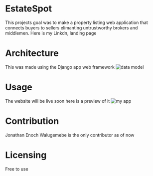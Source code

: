 # EstateSpot
This projects goal was to make a property listing web application that connects buyers to sellers elimanting untrustworthy brokers and middlemen. Here is my Linkdn, landing page
# Architecture
This was made using the Django app web framework
![data model](https://github.com/walu-dev/EstateSpot/assets/69912206/3a66f3ae-50ba-45d1-ab9c-7e20ef3f3e39)
# Usage
The website will be live soon here is a preview of it
![my app](https://github.com/walu-dev/EstateSpot/assets/69912206/ace70ec4-63dd-4f8f-b389-0b5823d98fb0)
# Contribution
Jonathan Enoch Walugemebe is the only contributor as of now
# Licensing
Free to use

